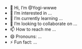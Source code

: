 - 👋 Hi, I’m @Yogi-wwwe
- 👀 I’m interested in ...
- 🌱 I’m currently learning ...
- 💞️ I’m looking to collaborate on ...
- 📫 How to reach me ...
- 😄 Pronouns: ...
- ⚡ Fun fact: ...

<!---
Yogi-wwwe/Yogi-wwwe is a ✨ special ✨ repository because its `README.md` (this file) appears on your GitHub profile.
You can click the Preview link to take a look at your changes.
--->
